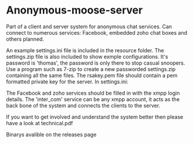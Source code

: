 Anonymous-moose-server
===============

Part of a client and server system for anonymous chat services. 
Can connect to numerous services: Facebook, embedded zoho chat boxes and others planned.

An example settings.ini file is included in the resource folder. 
The settings.zip file is also included to show exmple configurations. It's password is 'thomas', the password is only there to stop casual snoopers. Use a program such as 7-zip to create a new passworded settings.zip containing all the same files. The rsakey.pem file should contain a pem formatted private key for the server.
In settings.ini:

The Facebook and zoho services should be filled in with the xmpp login details.
The 'inter_com' service can be any xmpp account, it acts as the back bone of the system and connects the clients to the server.

If you want to get involved and understand the system better then please have a look at technical.pdf

Binarys avalible on the releases page
